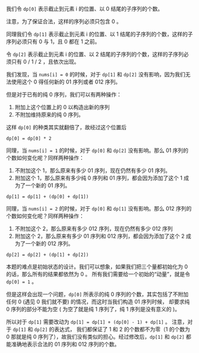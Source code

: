我们令 `dp[0]` 表示截止到元素 i 的位置、以 0 结尾的子序列的个数。

注意，为了保证合法，这样的序列必须只包含 0 。 

同理我们令 `dp[1]` 表示截止到元素 i 的位置、以 1 结尾的子序列的个数，这样的子序列必须只有 0 与 1，且 0 都在 1 之前。

令 `dp[2]` 表示截止到元素 i 的位置、以 2 结尾的子序列的个数，这样的子序列必须只有 0 / 1 / 2 ，且依次出现。

我们发现，当 `nums[i] = 0` 的时候，对于 `dp[1]` 和 `dp[2]` 没有影响，因为我们无法使用这个 0 得任何新的 01 序列或者 012 序列。

但是对于已有的纯 0 序列，我们可以有两种操作：
1. 附加上这个位置上的 0 以构造出新的序列
2. 不附加维持原来的纯 0 序列。

这样 `dp[0]` 的种类其实就翻倍了，故经过这个位置后

```
dp[0] = dp[0] * 2
```

同理，当 `nums[i] = 1` 的时候，对于 `dp[0]` 和 `dp[2]` 没有影响。那么 01 序列的个数如何变化呢？同样两种操作：
1. 不附加这个 1，那么原来有多少 01 序列，现在仍然有多少 01 序列。
2. 附加这个 1，那么原来有多少纯 0 序列和 01 序列，都会因为添加了这个 1 成为了一个新的 01 序列。

```
dp[1] = dp[1] + (dp[0] + dp[1])
```

同理，当 `nums[i] = 2` 的时候，对于 `dp[0]` 和 `dp[1]` 没有影响。那么 012 序列的个数如何变化呢？同样两种操作：
1. 不附加这个 2，那么原来有多少 012 序列，现在仍然有多少 012 序列
2. 附加这个 2，那么原来有多少 01 序列和 012 序列，都会因为添加了这个 2 成为了一个新的 012 序列。

```
dp[2] = dp[2] + (dp[1] + dp[2])
```

本题的难点是初始状态的设计。我们可以想象，如果我们把三个量都初始化为 0 的话，那么所有的结果都依然为 0 。 所有我们需要给一个初始的“动量”，就是令 `dp[0] = 1` 。

但是这样会出现一个问题，`dp[0]` 所表示的纯 0 序列的个数，其实包括了不附加任何 0 (遇见 0 我们就不要) 的情况，而这时当我们构造 01 序列时候，
却要求纯 0 序列的部分不能为空 ( 为空了就是纯 1 序列了，纯 1 序列是没有意义的 )。

所以对于 `dp[1]` 需要改动为 `dp[1] = dp[1] + (dp[0] - 1) + dp[1]` 。 注意，对于 `dp[1]` 和 `dp[2]` 的表达式，
我们都保证了 1 和 2 的个数都不为零（1 的个数为 0 那就是纯 0 序列了），故我们没有类似的担心。经过修改后，`dp[1]` 和 `dp[2]` 都能准确地表示合法的 01 序列和 012 序列的个数。

